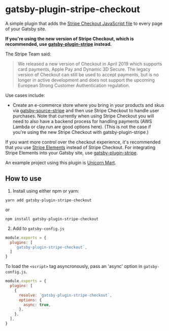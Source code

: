 # gatsby-plugin-stripe-checkout

A simple plugin that adds the [Stripe Checkout JavaScript file](https://stripe.com/docs/checkout#integration-custom) to every page of your Gatsby site.

**If you're using the new version of Stripe Checkout, which is recommended, use [gatsby-plugin-stripe](https://github.com/njosefbeck/gatsby-plugin-stripe) instead.**

The Stripe Team said:

> We released a new version of Checkout in April 2019 which supports card payments, Apple Pay and Dynamic 3D Secure. The legacy version of Checkout can still be used to accept payments, but is no longer in active development and does not support the upcoming European Strong Customer Authentication regulation.

Use cases include:

* Create an e-commerce store where you bring in your products and skus via [gatsby-source-stripe](https://github.com/njosefbeck/gatsby-source-stripe) and then use Stripe Checkout to handle user purchases. Note that currently when using Stripe Checkout you will need to also have a backend process for handling payments (AWS Lambda or clay.run are good options here). (This is not the case if you're using the new Stripe Checkout with gatsby-plugin-stripe.)

If you want more control over the checkout experience, it's recommended that you use [Stripe Elements](https://stripe.com/payments/elements) instead of Stripe Checkout. For integrating Stripe Elements into your Gatsby site, use [gatsby-plugin-stripe](https://github.com/njosefbeck/gatsby-plugin-stripe).

An example project using this plugin is [Unicorn Mart](https://unicorn-mart.netlify.com).

## How to use

1. Install using either npm or yarn:

```
yarn add gatsby-plugin-stripe-checkout
```

or

```
npm install gatsby-plugin-stripe-checkout
```

2. Add to ```gatsby-config.js```

```javascript
module.exports = {
  plugins: [
    `gatsby-plugin-stripe-checkout`,
  ]
}
```

To load the `<script>` tag asyncronously, pass an 'async' option in `gatsby-config.js`.

```javascript
module.exports = {
  plugins: [
    {
      resolve: `gatsby-plugin-stripe-checkout`,
      options: {
        async: true,
      },
    },
  ],
}
```
